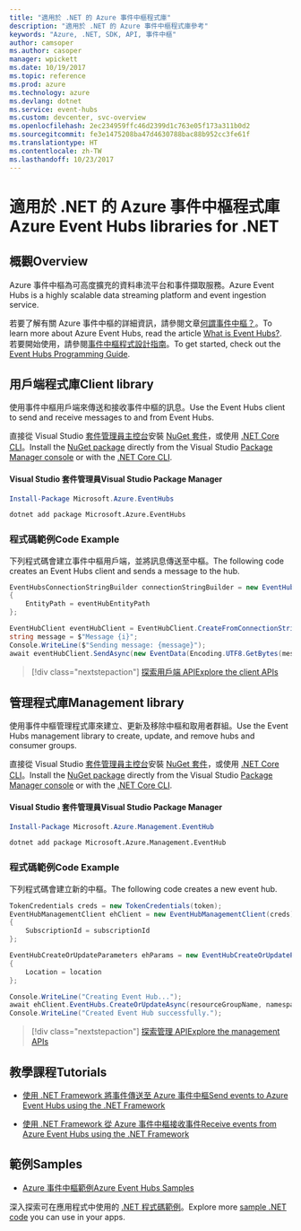 ```yaml
---
title: "適用於 .NET 的 Azure 事件中樞程式庫"
description: "適用於 .NET 的 Azure 事件中樞程式庫參考"
keywords: "Azure, .NET, SDK, API, 事件中樞"
author: camsoper
ms.author: casoper
manager: wpickett
ms.date: 10/19/2017
ms.topic: reference
ms.prod: azure
ms.technology: azure
ms.devlang: dotnet
ms.service: event-hubs
ms.custom: devcenter, svc-overview
ms.openlocfilehash: 2ec234959ffc46d2399d1c763e05f173a311b0d2
ms.sourcegitcommit: fe3e1475208ba47d4630788bac88b952cc3fe61f
ms.translationtype: HT
ms.contentlocale: zh-TW
ms.lasthandoff: 10/23/2017
---
```

# <a name="azure-event-hubs-libraries-for-net"></a><span data-ttu-id="f59a8-104">適用於 .NET 的 Azure 事件中樞程式庫</span><span class="sxs-lookup"><span data-stu-id="f59a8-104">Azure Event Hubs libraries for .NET</span></span>

## <a name="overview"></a><span data-ttu-id="f59a8-105">概觀</span><span class="sxs-lookup"><span data-stu-id="f59a8-105">Overview</span></span>

<span data-ttu-id="f59a8-106">Azure 事件中樞為可高度擴充的資料串流平台和事件擷取服務。</span><span class="sxs-lookup"><span data-stu-id="f59a8-106">Azure Event Hubs is a highly scalable data streaming platform and event ingestion service.</span></span>

<span data-ttu-id="f59a8-107">若要了解有關 Azure 事件中樞的詳細資訊，請參閱文章[何謂事件中樞？](/azure/event-hubs/event-hubs-what-is-event-hubs)。</span><span class="sxs-lookup"><span data-stu-id="f59a8-107">To learn more about Azure Event Hubs, read the article [What is Event Hubs?](/azure/event-hubs/event-hubs-what-is-event-hubs).</span></span>  <span data-ttu-id="f59a8-108">若要開始使用，請參閱[事件中樞程式設計指南](/azure/event-hubs/event-hubs-programming-guide)。</span><span class="sxs-lookup"><span data-stu-id="f59a8-108">To get started, check out the [Event Hubs Programming Guide](/azure/event-hubs/event-hubs-programming-guide).</span></span>

## <a name="client-library"></a><span data-ttu-id="f59a8-109">用戶端程式庫</span><span class="sxs-lookup"><span data-stu-id="f59a8-109">Client library</span></span>

<span data-ttu-id="f59a8-110">使用事件中樞用戶端來傳送和接收事件中樞的訊息。</span><span class="sxs-lookup"><span data-stu-id="f59a8-110">Use the Event Hubs client to send and receive messages to and from Event Hubs.</span></span>

<span data-ttu-id="f59a8-111">直接從 Visual Studio [套件管理員主控台][PackageManager]安裝 [NuGet 套件](https://www.nuget.org/packages/Microsoft.Azure.EventHubs)，或使用 [.NET Core CLI][DotNetCLI]。</span><span class="sxs-lookup"><span data-stu-id="f59a8-111">Install the [NuGet package](https://www.nuget.org/packages/Microsoft.Azure.EventHubs) directly from the Visual Studio [Package Manager console][PackageManager] or with the [.NET Core CLI][DotNetCLI].</span></span>

#### <a name="visual-studio-package-manager"></a><span data-ttu-id="f59a8-112">Visual Studio 套件管理員</span><span class="sxs-lookup"><span data-stu-id="f59a8-112">Visual Studio Package Manager</span></span>

```powershell
Install-Package Microsoft.Azure.EventHubs
```

```bash
dotnet add package Microsoft.Azure.EventHubs
```

### <a name="code-example"></a><span data-ttu-id="f59a8-113">程式碼範例</span><span class="sxs-lookup"><span data-stu-id="f59a8-113">Code Example</span></span>

<span data-ttu-id="f59a8-114">下列程式碼會建立事件中樞用戶端，並將訊息傳送至中樞。</span><span class="sxs-lookup"><span data-stu-id="f59a8-114">The following code creates an Event Hubs client and sends a message to the hub.</span></span>

```csharp
EventHubsConnectionStringBuilder connectionStringBuilder = new EventHubsConnectionStringBuilder(eventHubConnectionString)
{
    EntityPath = eventHubEntityPath
};

EventHubClient eventHubClient = EventHubClient.CreateFromConnectionString(connectionStringBuilder.ToString());
string message = $"Message {i}";
Console.WriteLine($"Sending message: {message}");
await eventHubClient.SendAsync(new EventData(Encoding.UTF8.GetBytes(message)));
```

> [!div class="nextstepaction"]
> [<span data-ttu-id="f59a8-115">探索用戶端 API</span><span class="sxs-lookup"><span data-stu-id="f59a8-115">Explore the client APIs</span></span>](/dotnet/api/overview/azure/eventhub/client)

## <a name="management-library"></a><span data-ttu-id="f59a8-116">管理程式庫</span><span class="sxs-lookup"><span data-stu-id="f59a8-116">Management library</span></span>

<span data-ttu-id="f59a8-117">使用事件中樞管理程式庫來建立、更新及移除中樞和取用者群組。</span><span class="sxs-lookup"><span data-stu-id="f59a8-117">Use the Event Hubs management library to create, update, and remove hubs and consumer groups.</span></span>

<span data-ttu-id="f59a8-118">直接從 Visual Studio [套件管理員主控台][PackageManager]安裝 [NuGet 套件](https://www.nuget.org/packages/Microsoft.Azure.Management.EventHub)，或使用 [.NET Core CLI][DotNetCLI]。</span><span class="sxs-lookup"><span data-stu-id="f59a8-118">Install the [NuGet package](https://www.nuget.org/packages/Microsoft.Azure.Management.EventHub) directly from the Visual Studio [Package Manager console][PackageManager] or with the [.NET Core CLI][DotNetCLI].</span></span>

#### <a name="visual-studio-package-manager"></a><span data-ttu-id="f59a8-119">Visual Studio 套件管理員</span><span class="sxs-lookup"><span data-stu-id="f59a8-119">Visual Studio Package Manager</span></span>

```powershell
Install-Package Microsoft.Azure.Management.EventHub
```

```bash
dotnet add package Microsoft.Azure.Management.EventHub
```

### <a name="code-example"></a><span data-ttu-id="f59a8-120">程式碼範例</span><span class="sxs-lookup"><span data-stu-id="f59a8-120">Code Example</span></span>

<span data-ttu-id="f59a8-121">下列程式碼會建立新的中樞。</span><span class="sxs-lookup"><span data-stu-id="f59a8-121">The following code creates a new event hub.</span></span>

```csharp
TokenCredentials creds = new TokenCredentials(token);
EventHubManagementClient ehClient = new EventHubManagementClient(creds)
{
    SubscriptionId = subscriptionId
};

EventHubCreateOrUpdateParameters ehParams = new EventHubCreateOrUpdateParameters()
{
    Location = location
};

Console.WriteLine("Creating Event Hub...");
await ehClient.EventHubs.CreateOrUpdateAsync(resourceGroupName, namespaceName, EventHubName, ehParams);
Console.WriteLine("Created Event Hub successfully.");
```

> [!div class="nextstepaction"]
> [<span data-ttu-id="f59a8-122">探索管理 API</span><span class="sxs-lookup"><span data-stu-id="f59a8-122">Explore the management APIs</span></span>](/dotnet/api/overview/azure/eventhub/management)

## <a name="tutorials"></a><span data-ttu-id="f59a8-123">教學課程</span><span class="sxs-lookup"><span data-stu-id="f59a8-123">Tutorials</span></span>

* [<span data-ttu-id="f59a8-124">使用 .NET Framework 將事件傳送至 Azure 事件中樞</span><span class="sxs-lookup"><span data-stu-id="f59a8-124">Send events to Azure Event Hubs using the .NET Framework</span></span>](/azure/event-hubs/event-hubs-dotnet-framework-getstarted-send)

* [<span data-ttu-id="f59a8-125">使用 .NET Framework 從 Azure 事件中樞接收事件</span><span class="sxs-lookup"><span data-stu-id="f59a8-125">Receive events from Azure Event Hubs using the .NET Framework</span></span>](/azure/event-hubs/event-hubs-dotnet-framework-getstarted-receive-eph)

## <a name="samples"></a><span data-ttu-id="f59a8-126">範例</span><span class="sxs-lookup"><span data-stu-id="f59a8-126">Samples</span></span>

* [<span data-ttu-id="f59a8-127">Azure 事件中樞範例</span><span class="sxs-lookup"><span data-stu-id="f59a8-127">Azure Event Hubs Samples</span></span>](https://github.com/Azure/azure-event-hubs/tree/master/samples)

<span data-ttu-id="f59a8-128">深入探索可在應用程式中使用的 [.NET 程式碼範例](https://azure.microsoft.com/resources/samples/?platform=dotnet)。</span><span class="sxs-lookup"><span data-stu-id="f59a8-128">Explore more [sample .NET code](https://azure.microsoft.com/resources/samples/?platform=dotnet) you can use in your apps.</span></span>

[PackageManager]: https://docs.microsoft.com/nuget/tools/package-manager-console
[DotNetCLI]: https://docs.microsoft.com/dotnet/core/tools/dotnet-add-package
